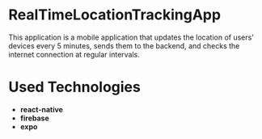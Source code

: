 # RealTimeLocationTrackingApp

This application is a mobile application that updates the location of users' devices every 5 minutes, sends them to the backend, and checks the internet connection at regular intervals.

# Used Technologies

- **react-native**
- **firebase**
- **expo**
